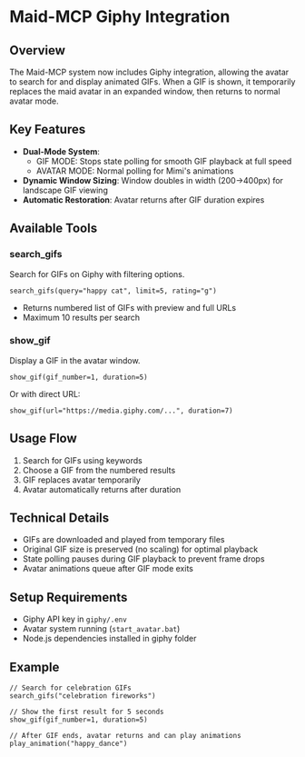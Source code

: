 # Maid-MCP Giphy Integration

## Overview
The Maid-MCP system now includes Giphy integration, allowing the avatar to search for and display animated GIFs. When a GIF is shown, it temporarily replaces the maid avatar in an expanded window, then returns to normal avatar mode.

## Key Features
- **Dual-Mode System**: 
  - GIF MODE: Stops state polling for smooth GIF playback at full speed
  - AVATAR MODE: Normal polling for Mimi's animations
- **Dynamic Window Sizing**: Window doubles in width (200→400px) for landscape GIF viewing
- **Automatic Restoration**: Avatar returns after GIF duration expires

## Available Tools

### search_gifs
Search for GIFs on Giphy with filtering options.
```
search_gifs(query="happy cat", limit=5, rating="g")
```
- Returns numbered list of GIFs with preview and full URLs
- Maximum 10 results per search

### show_gif
Display a GIF in the avatar window.
```
show_gif(gif_number=1, duration=5)
```
Or with direct URL:
```
show_gif(url="https://media.giphy.com/...", duration=7)
```

## Usage Flow
1. Search for GIFs using keywords
2. Choose a GIF from the numbered results
3. GIF replaces avatar temporarily
4. Avatar automatically returns after duration

## Technical Details
- GIFs are downloaded and played from temporary files
- Original GIF size is preserved (no scaling) for optimal playback
- State polling pauses during GIF playback to prevent frame drops
- Avatar animations queue after GIF mode exits

## Setup Requirements
- Giphy API key in `giphy/.env`
- Avatar system running (`start_avatar.bat`)
- Node.js dependencies installed in giphy folder

## Example
```
// Search for celebration GIFs
search_gifs("celebration fireworks")

// Show the first result for 5 seconds
show_gif(gif_number=1, duration=5)

// After GIF ends, avatar returns and can play animations
play_animation("happy_dance")
```
